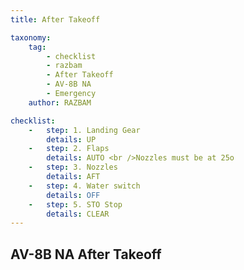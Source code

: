 ```yaml
---
title: After Takeoff 

taxonomy:
    tag:
        - checklist
        - razbam
        - After Takeoff 
        - AV-8B NA
        - Emergency
    author: RAZBAM

checklist:
    -   step: 1. Landing Gear 
        details: UP 
    -   step: 2. Flaps 
        details: AUTO <br />Nozzles must be at 25o 
    -   step: 3. Nozzles 
        details: AFT 
    -   step: 4. Water switch 
        details: OFF 
    -   step: 5. STO Stop 
        details: CLEAR 
---
```


## AV-8B NA After Takeoff 
